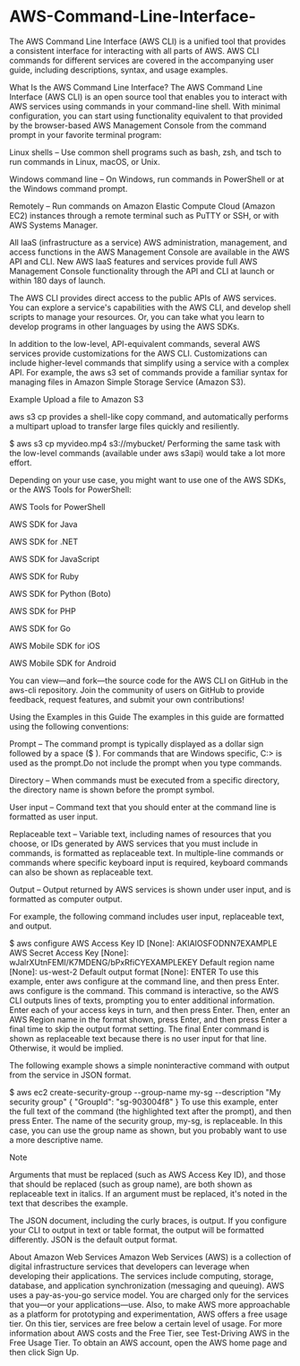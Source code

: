 # AWS-Command-Line-Interface-
The AWS Command Line Interface (AWS CLI) is a unified tool that provides a consistent interface for interacting with all parts of AWS. AWS CLI commands for different services are covered in the accompanying user guide, including descriptions, syntax, and usage examples.

What Is the AWS Command Line Interface?
The AWS Command Line Interface (AWS CLI) is an open source tool that enables you to interact with AWS services using commands in your command-line shell. With minimal configuration, you can start using functionality equivalent to that provided by the browser-based AWS Management Console from the command prompt in your favorite terminal program:

Linux shells – Use common shell programs such as bash, zsh, and tsch to run commands in Linux, macOS, or Unix.

Windows command line – On Windows, run commands in PowerShell or at the Windows command prompt.

Remotely – Run commands on Amazon Elastic Compute Cloud (Amazon EC2) instances through a remote terminal such as PuTTY or SSH, or with AWS Systems Manager.

All IaaS (infrastructure as a service) AWS administration, management, and access functions in the AWS Management Console are available in the AWS API and CLI. New AWS IaaS features and services provide full AWS Management Console functionality through the API and CLI at launch or within 180 days of launch.

The AWS CLI provides direct access to the public APIs of AWS services. You can explore a service's capabilities with the AWS CLI, and develop shell scripts to manage your resources. Or, you can take what you learn to develop programs in other languages by using the AWS SDKs.

In addition to the low-level, API-equivalent commands, several AWS services provide customizations for the AWS CLI. Customizations can include higher-level commands that simplify using a service with a complex API. For example, the aws s3 set of commands provide a familiar syntax for managing files in Amazon Simple Storage Service (Amazon S3).

Example Upload a file to Amazon S3

aws s3 cp provides a shell-like copy command, and automatically performs a multipart upload to transfer large files quickly and resiliently.

$ aws s3 cp myvideo.mp4 s3://mybucket/
Performing the same task with the low-level commands (available under aws s3api) would take a lot more effort.

Depending on your use case, you might want to use one of the AWS SDKs, or the AWS Tools for PowerShell:

AWS Tools for PowerShell

AWS SDK for Java

AWS SDK for .NET

AWS SDK for JavaScript

AWS SDK for Ruby

AWS SDK for Python (Boto)

AWS SDK for PHP

AWS SDK for Go

AWS Mobile SDK for iOS

AWS Mobile SDK for Android

You can view—and fork—the source code for the AWS CLI on GitHub in the aws-cli repository. Join the community of users on GitHub to provide feedback, request features, and submit your own contributions!

Using the Examples in this Guide
The examples in this guide are formatted using the following conventions:

Prompt – The command prompt is typically displayed as a dollar sign followed by a space ($ ). For commands that are Windows specific, C:\> is used as the prompt.Do not include the prompt when you type commands.

Directory – When commands must be executed from a specific directory, the directory name is shown before the prompt symbol.

User input – Command text that you should enter at the command line is formatted as user input.

Replaceable text – Variable text, including names of resources that you choose, or IDs generated by AWS services that you must include in commands, is formatted as replaceable text. In multiple-line commands or commands where specific keyboard input is required, keyboard commands can also be shown as replaceable text.

Output – Output returned by AWS services is shown under user input, and is formatted as computer output.

For example, the following command includes user input, replaceable text, and output.

$ aws configure
AWS Access Key ID [None]: AKIAIOSFODNN7EXAMPLE
AWS Secret Access Key [None]: wJalrXUtnFEMI/K7MDENG/bPxRfiCYEXAMPLEKEY
Default region name [None]: us-west-2
Default output format [None]: ENTER
To use this example, enter aws configure at the command line, and then press Enter. aws configure is the command. This command is interactive, so the AWS CLI outputs lines of texts, prompting you to enter additional information. Enter each of your access keys in turn, and then press Enter. Then, enter an AWS Region name in the format shown, press Enter, and then press Enter a final time to skip the output format setting. The final Enter command is shown as replaceable text because there is no user input for that line. Otherwise, it would be implied.

The following example shows a simple noninteractive command with output from the service in JSON format.

$ aws ec2 create-security-group --group-name my-sg --description "My security group"
{
    "GroupId": "sg-903004f8"
}
To use this example, enter the full text of the command (the highlighted text after the prompt), and then press Enter. The name of the security group, my-sg, is replaceable. In this case, you can use the group name as shown, but you probably want to use a more descriptive name.

Note

Arguments that must be replaced (such as AWS Access Key ID), and those that should be replaced (such as group name), are both shown as replaceable text in italics. If an argument must be replaced, it's noted in the text that describes the example.

The JSON document, including the curly braces, is output. If you configure your CLI to output in text or table format, the output will be formatted differently. JSON is the default output format.

About Amazon Web Services
Amazon Web Services (AWS) is a collection of digital infrastructure services that developers can leverage when developing their applications. The services include computing, storage, database, and application synchronization (messaging and queuing). AWS uses a pay-as-you-go service model. You are charged only for the services that you—or your applications—use. Also, to make AWS more approachable as a platform for prototyping and experimentation, AWS offers a free usage tier. On this tier, services are free below a certain level of usage. For more information about AWS costs and the Free Tier, see Test-Driving AWS in the Free Usage Tier. To obtain an AWS account, open the AWS home page and then click Sign Up.
